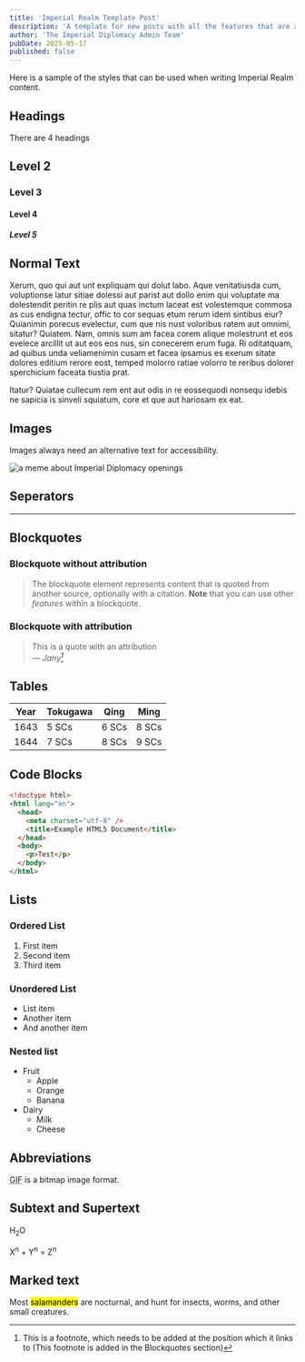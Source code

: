 ```yaml
---
title: 'Imperial Realm Template Post'
description: 'A template for new posts with all the features that are available.'
author: 'The Imperial Diplomacy Admin Team'
pubDate: 2025-05-17
published: false
---
```


Here is a sample of the styles that can be used when writing Imperial Realm content.

## Headings

There are 4 headings

## Level 2

### Level 3

#### Level 4

##### Level 5

## Normal Text

Xerum, quo qui aut unt expliquam qui dolut labo. Aque venitatiusda cum, voluptionse latur sitiae dolessi aut parist aut dollo enim qui voluptate ma dolestendit peritin re plis aut quas inctum laceat est volestemque commosa as cus endigna tectur, offic to cor sequas etum rerum idem sintibus eiur? Quianimin porecus evelectur, cum que nis nust voloribus ratem aut omnimi, sitatur? Quiatem. Nam, omnis sum am facea corem alique molestrunt et eos evelece arcillit ut aut eos eos nus, sin conecerem erum fuga. Ri oditatquam, ad quibus unda veliamenimin cusam et facea ipsamus es exerum sitate dolores editium rerore eost, temped molorro ratiae volorro te reribus dolorer sperchicium faceata tiustia prat.

Itatur? Quiatae cullecum rem ent aut odis in re eossequodi nonsequ idebis ne sapicia is sinveli squiatum, core et que aut hariosam ex eat.

## Images

Images always need an alternative text for accessibility.

![a meme about Imperial Diplomacy openings](/imperialrealm/opening.jpg)

## Seperators

---

## Blockquotes

### Blockquote without attribution

> The blockquote element represents content that is quoted from another source, optionally with a citation.
> **Note** that you can use other *features* within a blockquote.

### Blockquote with attribution

> This is a quote with an attribution<br>
> — <cite>Jany[^1]</cite>

[^1]: This is a footnote, which needs to be added at the position which it links to (This footnote is added in the Blockquotes section)

## Tables


| Year | Tokugawa  | Qing  | Ming  |
| ---- | --------- | ----- | ----- |
| 1643 | 5 SCs     | 6 SCs | 8 SCs |
| 1644 | 7 SCs     | 8 SCs | 9 SCs |

## Code Blocks

```html
<!doctype html>
<html lang="en">
  <head>
    <meta charset="utf-8" />
    <title>Example HTML5 Document</title>
  </head>
  <body>
    <p>Test</p>
  </body>
</html>
```

## Lists

### Ordered List

1. First item
2. Second item
3. Third item

### Unordered List

- List item
- Another item
- And another item

### Nested list

- Fruit
  - Apple
  - Orange
  - Banana
- Dairy
  - Milk
  - Cheese

## Abbreviations

<abbr title="Graphics Interchange Format">GIF</abbr> is a bitmap image format.

## Subtext and Supertext

H<sub>2</sub>O

X<sup>n</sup> + Y<sup>n</sup> = Z<sup>n</sup>

## Marked text

Most <mark>salamanders</mark> are nocturnal, and hunt for insects, worms, and other small creatures.
